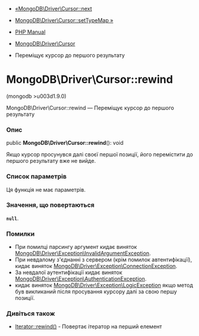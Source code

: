 - [«MongoDB\Driver\Cursor::next](mongodb-driver-cursor.next.md)
- [MongoDB\Driver\Cursor::setTypeMap
»](mongodb-driver-cursor.settypemap.md)

- [PHP Manual](index.md)
- [MongoDB\Driver\Cursor](class.mongodb-driver-cursor.md)
- Переміщує курсор до першого результату

# MongoDB\Driver\Cursor::rewind

(mongodb \>u003d1.9.0)

MongoDB\Driver\Cursor::rewind — Переміщує курсор до першого результату

### Опис

public **MongoDB\Driver\Cursor::rewind**(): void

Якщо курсор просунувся далі своєї першої позиції, його перемістити
до першого результату вже не вийде.

### Список параметрів

Ця функція не має параметрів.

### Значення, що повертаються

**`null`**.

### Помилки

- При помилці парсингу аргумент кидає виняток
[MongoDB\Driver\Exception\InvalidArgumentException](class.mongodb-driver-exception-invalidargumentexception.md).
- При невдалому з'єднанні з сервером (крім помилок автентифікації),
кидає виняток
[MongoDB\Driver\Exception\ConnectionException](class.mongodb-driver-exception-connectionexception.md).
- За невдалої аутентифікації кидає виняток
[MongoDB\Driver\Exception\AuthenticationException](class.mongodb-driver-exception-authenticationexception.md).
- кидає виняток
[MongoDB\Driver\Exception\LogicException](class.mongodb-driver-exception-logicexception.md)
якщо метод був викликаний після просування курсору далі за свою першу
позиції.

### Дивіться також

- [Iterator::rewind()](iterator.rewind.md) - Повертає ітератор на
перший елемент
